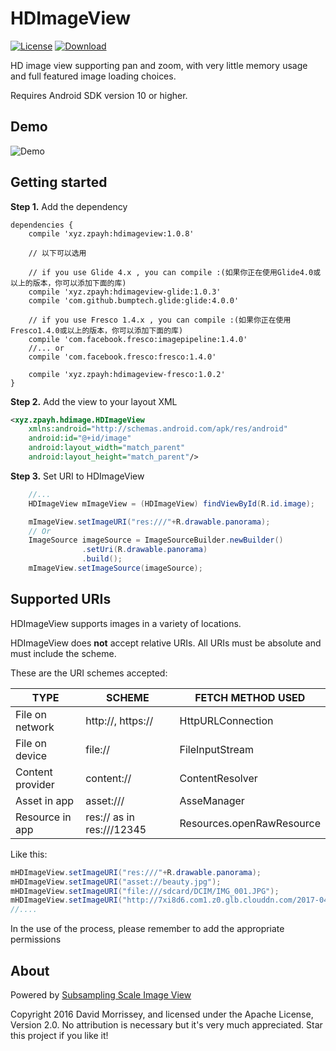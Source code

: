 # HDImageView
[![License](https://img.shields.io/badge/license-Apache%202-green.svg)](https://www.apache.org/licenses/LICENSE-2.0)
[ ![Download](https://api.bintray.com/packages/sherlock/maven/hdimageview/images/download.svg) ](https://bintray.com/sherlock/maven/hdimageview/_latestVersion)

HD image view supporting pan and zoom, with very little memory usage and full featured image loading choices.

Requires Android SDK version 10 or higher.
## Demo
![Demo](https://raw.githubusercontent.com/EvilBT/HDImageView/master/gif/demo.gif)
## Getting started
**Step 1.** Add the dependency
```
dependencies {
    compile 'xyz.zpayh:hdimageview:1.0.8'

    // 以下可以选用

    // if you use Glide 4.x , you can compile :(如果你正在使用Glide4.0或以上的版本，你可以添加下面的库)
    compile 'xyz.zpayh:hdimageview-glide:1.0.3'
    compile 'com.github.bumptech.glide:glide:4.0.0'

    // if you use Fresco 1.4.x , you can compile :(如果你正在使用Fresco1.4.0或以上的版本，你可以添加下面的库)
    compile 'com.facebook.fresco:imagepipeline:1.4.0'
    //... or
    compile 'com.facebook.fresco:fresco:1.4.0'
    
    compile 'xyz.zpayh:hdimageview-fresco:1.0.2'
}
```
**Step 2.** Add the view to your layout XML
``` xml
<xyz.zpayh.hdimage.HDImageView
    xmlns:android="http://schemas.android.com/apk/res/android"
    android:id="@+id/image"
    android:layout_width="match_parent"
    android:layout_height="match_parent"/>
```
**Step 3.** Set URI to HDImageView
``` java
    //...
    HDImageView mImageView = (HDImageView) findViewById(R.id.image);

    mImageView.setImageURI("res:///"+R.drawable.panorama);
    // Or 
    ImageSource imageSource = ImageSourceBuilder.newBuilder()
                .setUri(R.drawable.panorama)
                .build();
    mImageView.setImageSource(imageSource);
```
## Supported URIs

HDImageView supports images in a variety of locations.

HDImageView does **not** accept relative URIs. All URIs must be absolute and must include the scheme.

These are the URI schemes accepted:

| TYPE           | SCHEME                   | FETCH METHOD USED         |
|----------------|--------------------------|---------------------------|
|File on network | http://, https://        | HttpURLConnection         |
|File on device  | file://                  | FileInputStream           |
|Content provider| content://               | ContentResolver           |
|Asset in app    | asset:///                | AsseManager               |
|Resource in app | res:// as in res:///12345| Resources.openRawResource |

Like this:
``` java
mHDImageView.setImageURI("res:///"+R.drawable.panorama);
mHDImageView.setImageURI("asset://beauty.jpg");
mHDImageView.setImageURI("file:///sdcard/DCIM/IMG_001.JPG");
mHDImageView.setImageURI("http://7xi8d6.com1.z0.glb.clouddn.com/2017-04-16-17934400_1738549946443321_2924146161843437568_n.jpg");
//....
```
In the use of the process, please remember to add the appropriate permissions
## About
Powered by [Subsampling Scale Image View](https://github.com/davemorrissey/subsampling-scale-image-view)

Copyright 2016 David Morrissey, and licensed under the Apache License, Version 2.0. No attribution is necessary but it's very much appreciated. Star this project if you like it!